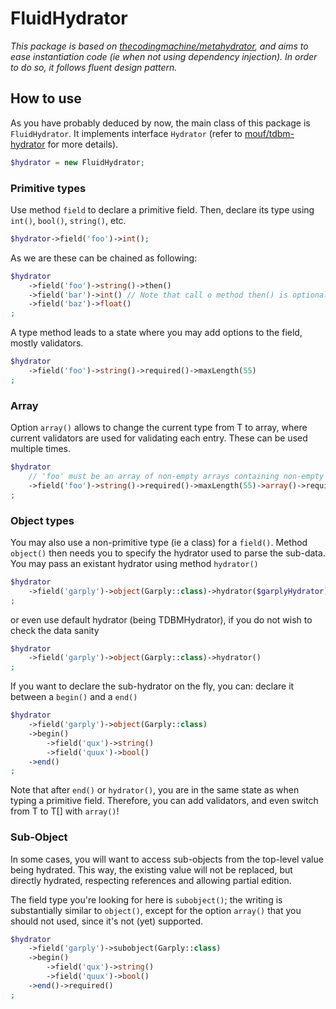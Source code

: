 # FluidHydrator

*This package is based on [thecodingmachine/metahydrator](https://packagist.org/packages/thecodingmachine/metahydrator), and
aims to ease instantiation code (ie when not using dependency injection). In order to do so, it follows fluent design pattern.*

## How to use

As you have probably deduced by now, the main class of this package is `FluidHydrator`. It implements interface `Hydrator`
(refer to [mouf/tdbm-hydrator](https://packagist.org/packages/mouf/tdbm-hydrator) for more details).

```php
$hydrator = new FluidHydrator;
```

### Primitive types
Use method `field` to declare a primitive field. Then, declare its type using `int()`, `bool()`, `string()`, etc.
```php
$hydrator->field('foo')->int();
```
As we are these can be chained as following:
```php
$hydrator
    ->field('foo')->string()->then()
    ->field('bar')->int() // Note that call o method then() is optional!
    ->field('baz')->float()
;
```
A type method leads to a state where you may add options to the field, mostly validators.
```php
$hydrator
    ->field('foo')->string()->required()->maxLength(55)
;
```

### Array
Option `array()` allows to change the current type from T to array<T>, where current validators are used for validating
each entry. These can be used multiple times.
```php
$hydrator
    // 'foo' must be an array of non-empty arrays containing non-empty strings of length inferior to 55
    ->field('foo')->string()->required()->maxLength(55)->array()->required()->array()
;
```

### Object types
You may also use a non-primitive type (ie a class) for a `field()`. Method `object()` then needs you to specify
the hydrator used to parse the sub-data.
You may pass an existant hydrator using method `hydrator()`
```php
$hydrator
    ->field('garply')->object(Garply::class)->hydrator($garplyHydrator)
;
```
or even use default hydrator (being TDBMHydrator), if you do not wish to check the data sanity
```php
$hydrator
    ->field('garply')->object(Garply::class)->hydrator()
;
```
If you want to declare the sub-hydrator on the fly, you can: declare it between a `begin()` and a `end()`
```php
$hydrator
    ->field('garply')->object(Garply::class)
    ->begin()
        ->field('qux')->string()
        ->field('quux')->bool()
    ->end()
;
```
Note that after `end()` or `hydrator()`, you are in the same state as when typing a primitive field. Therefore, you can
add validators, and even switch from T to T[] with `array()`!

### Sub-Object
In some cases, you will want to access sub-objects from the top-level value being hydrated. This way, the existing value
will not be replaced, but directly hydrated, respecting references and allowing partial edition.

The field type you're looking for here is `subobject()`; the writing is substantially similar to `object()`, except for
the option `array()` that you should not used, since it's not (yet) supported.
```php
$hydrator
    ->field('garply')->subobject(Garply::class)
    ->begin()
        ->field('qux')->string()
        ->field('quux')->bool()
    ->end()->required()
;
```
